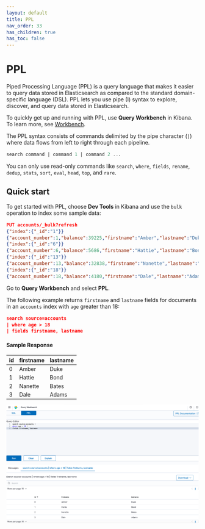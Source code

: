 ```yaml
---
layout: default
title: PPL
nav_order: 33
has_children: true
has_toc: false
---
```


# PPL

Piped Processing Language (PPL) is a query language that makes it easier to query data stored in Elasticsearch as compared to the standard domain-specific language (DSL).
PPL lets you use pipe (I) syntax to explore, discover, and query data stored in Elasticsearch.

To quickly get up and running with PPL, use **Query Workbench** in Kibana. To learn more, see [Workbench](../sql/workbench/).

The PPL syntax consists of commands delimited by the pipe character (`|`) where data flows from left to right through each pipeline.

```sql
search command | command 1 | command 2 ...
```

You can only use read-only commands like `search`, `where`, `fields`, `rename`, `dedup`, `stats`, `sort`, `eval`, `head`, `top`, and `rare`.

## Quick start

To get started with PPL, choose **Dev Tools** in Kibana and use the `bulk` operation to index some sample data:

```json
PUT accounts/_bulk?refresh
{"index":{"_id":"1"}}
{"account_number":1,"balance":39225,"firstname":"Amber","lastname":"Duke","age":32,"gender":"M","address":"880 Holmes Lane","employer":"Pyrami","email":"amberduke@pyrami.com","city":"Brogan","state":"IL"}
{"index":{"_id":"6"}}
{"account_number":6,"balance":5686,"firstname":"Hattie","lastname":"Bond","age":36,"gender":"M","address":"671 Bristol Street","employer":"Netagy","email":"hattiebond@netagy.com","city":"Dante","state":"TN"}
{"index":{"_id":"13"}}
{"account_number":13,"balance":32838,"firstname":"Nanette","lastname":"Bates","age":28,"gender":"F","address":"789 Madison Street","employer":"Quility","city":"Nogal","state":"VA"}
{"index":{"_id":"18"}}
{"account_number":18,"balance":4180,"firstname":"Dale","lastname":"Adams","age":33,"gender":"M","address":"467 Hutchinson Court","email":"daleadams@boink.com","city":"Orick","state":"MD"}
```

Go to **Query Workbench** and select **PPL**.

The following example returns `firstname` and `lastname` fields for documents in an `accounts` index with `age` greater than 18:

```json
search source=accounts
| where age > 18
| fields firstname, lastname
```

#### Sample Response

| id | firstname | lastname |
:--- | :--- | :--- |
| 0    | Amber       | Duke     
| 1    | Hattie      | Bond     
| 2    | Nanette     | Bates    
| 3    | Dale        | Adams    

![PPL query workbench](../images/ppl.png)
